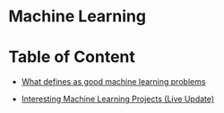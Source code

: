 # Machine Learning

# Table of Content

* [What defines as good machine learning problems](./good-ml-problems.md)

* [Interesting Machine Learning Projects (Live Update)](./interesting-projects.md)
